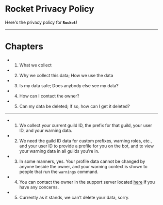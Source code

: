 # Rocket Privacy Policy

Here's the privacy policy for **`Rocket`**!

---

# Chapters

- 1. What we collect
- 2. Why we collect this data; How we use the data
- 3. Is my data safe; Does anybody else see my data?
- 4. How can I contact the owner?
- 5. Can my data be deleted; If so, how can I get it deleted?

---

- 1. We collect your current guild ID, the prefix for that guild, your user ID, and your warning data.
- 2. We need the guild ID data for custom prefixes, warning roles, etc., and your user ID to provide a profile for you on the bot, and to view your warning data in all guilds you're in.
- 3. In some manners, yes. Your profile data cannot be changed by anyone beside the owner, and your warning context is shown to people that run the `warnings` command.
- 4. You can contact the owner in the support server located [here](https://discord.gg/AC9FfKAxAa) if you have any concerns.
- 5. Currently as it stands, we can't delete your data, sorry.
